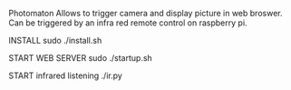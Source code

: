Photomaton
Allows to trigger camera and display picture in web broswer.
Can be triggered by an infra red remote control on raspberry pi.

INSTALL
sudo ./install.sh

START WEB SERVER
sudo ./startup.sh

START infrared listening
./ir.py
